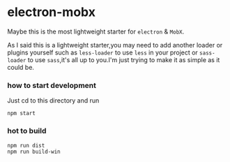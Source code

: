 # electron-mobx
Maybe this is the most lightweight starter for `electron` & `MobX`.

 As I said this is a lightweight starter,you may need to add another loader or plugins yourself such as `less-loader` to use `less` in your project or `sass-loader` to use `sass`,it's all up to you.I'm just trying to make it as simple as it could be.

### how to start development

Just cd to this directory and run 
```
npm start
```

### hot to build 

```
npm run dist
npm run build-win
```
